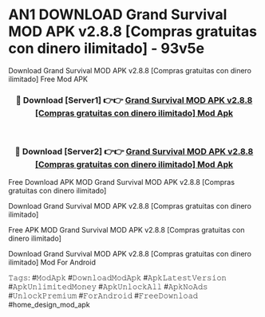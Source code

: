 # AN1 DOWNLOAD Grand Survival MOD APK v2.8.8 [Compras gratuitas con dinero ilimitado] - 93v5e
Download Grand Survival MOD APK v2.8.8 [Compras gratuitas con dinero ilimitado] Free Mod APK

<div align="center">
<h3>🔴 Download [Server1] 👉👉 <a href="https://apk-comot.site?title=Grand_Survival_MOD_APK_v2.8.8_[Compras_gratuitas_con_dinero_ilimitado]">Grand Survival MOD APK v2.8.8 [Compras gratuitas con dinero ilimitado] Mod Apk</a></h3><br>

<h3>🔴 Download [Server2] 👉👉 <a href="https://apk-comot.site?title=Grand_Survival_MOD_APK_v2.8.8_[Compras_gratuitas_con_dinero_ilimitado]">Grand Survival MOD APK v2.8.8 [Compras gratuitas con dinero ilimitado] Mod Apk</a></h3>
</div>


Free Download APK MOD Grand Survival MOD APK v2.8.8 [Compras gratuitas con dinero ilimitado]

Download Grand Survival MOD APK v2.8.8 [Compras gratuitas con dinero ilimitado] 

Free APK MOD Grand Survival MOD APK v2.8.8 [Compras gratuitas con dinero ilimitado] 

Download Grand Survival MOD APK v2.8.8 [Compras gratuitas con dinero ilimitado] Mod For Android

𝚃𝚊𝚐𝚜: #𝙼𝚘𝚍𝙰𝚙𝚔 #𝙳𝚘𝚠𝚗𝚕𝚘𝚊𝚍𝙼𝚘𝚍𝙰𝚙𝚔 #𝙰𝚙𝚔𝙻𝚊𝚝𝚎𝚜𝚝𝚅𝚎𝚛𝚜𝚒𝚘𝚗 #𝙰𝚙𝚔𝚄𝚗𝚕𝚒𝚖𝚒𝚝𝚎𝚍𝙼𝚘𝚗𝚎𝚢 #𝙰𝚙𝚔𝚄𝚗𝚕𝚘𝚌𝚔𝙰𝚕𝚕 #𝙰𝚙𝚔𝙽𝚘𝙰𝚍𝚜 #𝚄𝚗𝚕𝚘𝚌𝚔𝙿𝚛𝚎𝚖𝚒𝚞𝚖 #𝙵𝚘𝚛𝙰𝚗𝚍𝚛𝚘𝚒𝚍 #𝙵𝚛𝚎𝚎𝙳𝚘𝚠𝚗𝚕𝚘𝚊𝚍 #home_design_mod_apk